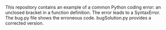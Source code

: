 This repository contains an example of a common Python coding error: an unclosed bracket in a function definition.  The error leads to a SyntaxError. The bug.py file shows the erroneous code.  bugSolution.py provides a corrected version.